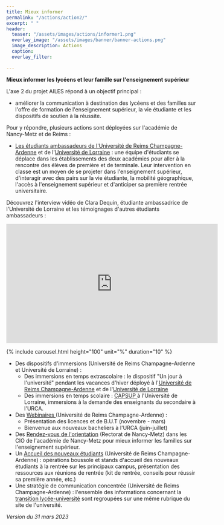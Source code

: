 ```yaml
---
title: Mieux informer
permalink: "/actions/action2/"
excerpt: " "
header:
  teaser: "/assets/images/actions/informer1.png"
  overlay_image: "/assets/images/banner/banner-actions.png"
  image_description: Actions
  caption: 
  overlay_filter: 

---
```

**Mieux informer les lycéens et leur famille sur l'enseignement supérieur**

L'axe 2 du projet AILES répond à un objectif principal :

* améliorer la communication à destination des lycéens et des familles sur l'offre de formation de l'enseignement supérieur, la vie étudiante et les dispositifs de soutien à la réussite.

Pour y répondre, plusieurs actions sont déployées sur l'académie de Nancy-Metz et de Reims :

* [Les étudiants ambassadeurs de l'Université de Reims Champagne-Ardenne](https://www.univ-reims.fr/orientation-et-insertion/transition-lycee-universite/ressources-pour-les-equipes-pedagogiques/les-etudiants-ambassadeurs-de-l-urca/ambassadeurs,25609,42335.html) et de l'[Université de Lorraine](https://www.univ-lorraine.fr/orientation-insertion-professionnelle/wp-content/uploads/sites/7/2021/05/Flyer-ambassadeurs-07-05-2021.pdf) : une équipe d'étudiants se déplace dans les établissements des deux académies pour aller à la rencontre des élèves de première et de terminale. Leur intervention en classe est un moyen de se projeter dans l'enseignement supérieur, d'interagir avec des pairs sur la vie étudiante, la mobilité géographique, l'accès à l'enseignement supérieur et d'anticiper sa première rentrée universitaire.

Découvrez l'interview vidéo de Clara Dequin, étudiante ambassadrice de l'Université de Lorraine et les témoignages d'autres étudiants ambassadeurs :

<iframe width="560" height="315" src="https://www.youtube.com/embed/k5QVsiozqFQ" frameborder="0" allow="accelerometer; autoplay; clipboard-write; encrypted-media; gyroscope; picture-in-picture" allowfullscreen></iframe>

<!-- <figure class="third">
<figcaption><i>Cliquer sur une vignette pour afficher les témoignages</i></figcaption>
<a href="/ailes/assets/images/bulles/tem1.jpg"><img src="/ailes/assets/images/bulles/tem1.jpg"></a>
<a href="/ailes/assets/images/bulles/tem2.jpg"><img src="/ailes/assets/images/bulles/tem2.jpg"></a>
<a href="/ailes/assets/images/bulles/tem3.jpg"><img src="/ailes/assets/images/bulles/tem3.jpg"></a>
<a href="/ailes/assets/images/bulles/tem4.jpg"><img src="/ailes/assets/images/bulles/tem4.jpg"></a>
</figure>

OU
\-->

{% include carousel.html height="100" unit="%" duration="10" %}

* Des dispositifs d'immersions (Université de Reims Champagne-Ardenne et Université de Lorraine) :
  * Des immersions en temps extrascolaire : le dispositif "Un jour à l'université" pendant les vacances d'hiver déployé à l'[Université de Reims Champagne-Ardenne](https://www.univ-reims.fr/orientation-et-insertion/transition-lycee-universite/immersion-un-jour-a-l-universite/un-jour-a-l-universite,25687,42344.html) et de l'[Université de Lorraine](https://www.univ-lorraine.fr/orientation-insertion-professionnelle/vous-etes-lyceen-ne/)
  * Des immersions en temps scolaire : [CAPSUP ](https://factuel.univ-lorraine.fr/node/19443)à l'Université de Lorraine, immersions à la demande des enseignants du secondaire à l'URCA.
* Des [Webinaires ](https://www.univ-reims.fr/orientation-et-insertion/transition-lycee-universite/avant-votre-rentree-a-l-urca/webinaires-transition-lycee-universite/webinaires-transition-lycee-universite,26394,43290.html)(Université de Reims Champagne-Ardenne) :
  * Présentation des licences et de B.U.T (novembre - mars)
  * Bienvenue aux nouveaux bacheliers à l'URCA (juin-juillet)
* Des [Rendez-vous de l'orientation](https://www.projetailes.com/posts/2023/petit-dejeuner-de-l-orientation-pour-les-parents-d-eleve-de-1ere-et-de-terminale-du-toulois/) (Rectorat de Nancy-Metz) dans les CIO de l'académie de Nancy-Metz pour mieux informer les familles sur l'enseignement supérieur.
* Un [Accueil des nouveaux étudiants](https://www.univ-reims.fr/orientation-et-insertion/transition-lycee-universite/kit-de-rentree/accueil-des-nouveaux-etudiants/accueil-des-nouveaux-etudiants-a-l-urca,26246,43099.html) (Université de Reims Champagne-Ardenne) : opérations boussole et stands d'accueil des nouveaux étudiants à la rentrée sur les principaux campus, présentation des ressources aux réunions de rentrée (kit de rentrée, conseils pour réussir sa première année, etc.)
* Une stratégie de communication concentrée (Université de Reims Champagne-Ardenne) : l'ensemble des informations concernant la [transition lycée-université](https://www.univ-reims.fr/orientation-et-insertion/transition-lycee-universite/transition-lycee-universite,25116,43043.html) sont regroupées sur une même rubrique du site de l'université.

_Version du 31 mars 2023_